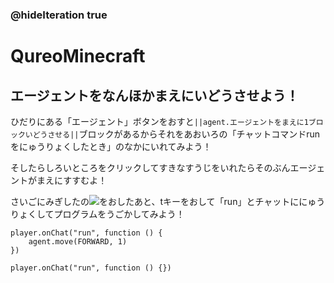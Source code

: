 ### @hideIteration true
# QureoMinecraft

## エージェントをなんほかまえにいどうさせよう！

ひだりにある「エージェント」ボタンをおすと``||agent.エージェントをまえに1ブロックいどうさせる||``ブロックがあるからそれをあおいろの「チャットコマンドrunをにゅうりょくしたとき」のなかにいれてみよう！

そしたらしろいところをクリックしてすきなすうじをいれたらそのぶんエージェントがまえにすすむよ！

さいごにみぎしたの![](https://raw.githubusercontent.com/camp-minecraft/TechkidsCampTutorial/master/images/playbutton.png)をおしたあと、tキーをおして「run」とチャットににゅうりょくしてプログラムをうごかしてみよう！

```ghost
player.onChat("run", function () {
    agent.move(FORWARD, 1)
})
```

```template
player.onChat("run", function () {})

```